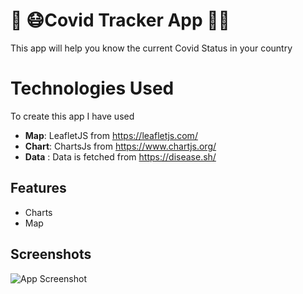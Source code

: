 
# 🦠 😷Covid Tracker App 🔬💉 
This app will help you know the current Covid Status in your country

# Technologies Used
To create this app I have used  
* **Map**: LeafletJS from https://leafletjs.com/ 
*  **Chart**: ChartsJs from https://www.chartjs.org/
* **Data** : Data is fetched from https://disease.sh/  


## Features

- Charts 
- Map

## Screenshots

![App Screenshot](https://drive.google.com/uc?export=view&id=1DHLkOCLWu9vJVpD1t69X02fCw5JL4aMS)
